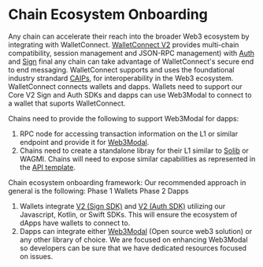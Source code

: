 # Chain Ecosystem Onboarding

Any chain can accelerate their reach into the broader Web3 ecosystem by integrating with WalletConnect. [WalletConnect V2](https://medium.com/walletconnect/walletconnect-v2-0-protocol-whats-new-3243fa80d312) provides multi-chain compatibility, session management and JSON-RPC management) with [Auth](https://medium.com/walletconnect/introducing-walletconnect-auth-one-click-wallet-login-to-simplify-web3-ux-9cc11fd18aba) and [Sign](https://medium.com/walletconnect/walletconnect-sign-v2-0-the-final-release-is-here-864b21e8d1ca) final any chain can take advantage of WalletConnect's secure end to end messaging.
WalletConnect supports and uses the foundational industry strandard [CAIPs](https://github.com/ChainAgnostic/CAIPs), for interoperability in the Web3 ecosystem.
WalletConnect connects wallets and dapps. Wallets need to support our Core V2 Sign and Auth SDKs and dapps can use Web3Modal to connect to a wallet that suports WalletConnect.

Chains need to provide the following to support Web3Modal for dapps:
1. RPC node for accessing transaction information on the L1 or similar endpoint and provide it for [Web3Modal](https://github.com/WalletConnect/web3modal).
2. Chains need to create a standalone libray for their L1 similar to [Solib](https://github.com/WalletConnect/solib) or WAGMI. Chains will need to expose similar capabilities as represented in the [API template](https://github.com/WalletConnect/web3modal/tree/V2/chains/ethereum).

Chain ecosystem onboarding framework:
Our recommended approach in general is the following: Phase 1 Wallets Phase 2 Dapps
1. Wallets integrate [V2 (Sign SDK)](../introduction/sign.md) and [V2 (Auth SDK)](../introduction/auth.md) utilizing our Javascript, Kotlin, or Swift SDKs. This will ensure the ecosystem of dApps have wallets to connect to. 
2. Dapps can integrate either [Web3Modal](../introduction/web3modal.md) (Open source web3 solution) or any other library of choice. We are focused on enhancing Web3Modal so developers can be sure that we have dedicated resources focused on issues.
